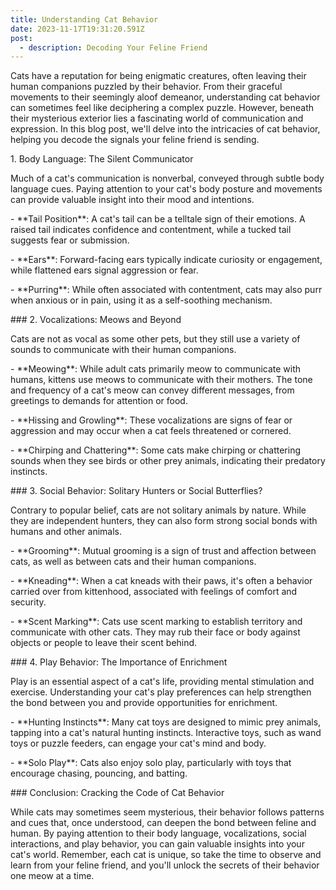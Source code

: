 ```yaml
---
title: Understanding Cat Behavior
date: 2023-11-17T19:31:20.591Z
post:
  - description: Decoding Your Feline Friend
---
```


Cats have a reputation for being enigmatic creatures, often leaving
their human companions puzzled by their behavior. From their graceful
movements to their seemingly aloof demeanor, understanding cat behavior
can sometimes feel like deciphering a complex puzzle. However, beneath
their mysterious exterior lies a fascinating world of communication and
expression. In this blog post, we\'ll delve into the intricacies of cat
behavior, helping you decode the signals your feline friend is sending.

1\. Body Language: The Silent Communicator

Much of a cat\'s communication is nonverbal, conveyed through subtle
body language cues. Paying attention to your cat\'s body posture and
movements can provide valuable insight into their mood and intentions.

\- \*\*Tail Position\*\*: A cat\'s tail can be a telltale sign of their
emotions. A raised tail indicates confidence and contentment, while a
tucked tail suggests fear or submission.

\- \*\*Ears\*\*: Forward-facing ears typically indicate curiosity or
engagement, while flattened ears signal aggression or fear.

\- \*\*Purring\*\*: While often associated with contentment, cats may
also purr when anxious or in pain, using it as a self-soothing
mechanism.

\### 2. Vocalizations: Meows and Beyond

Cats are not as vocal as some other pets, but they still use a variety
of sounds to communicate with their human companions.

\- \*\*Meowing\*\*: While adult cats primarily meow to communicate with
humans, kittens use meows to communicate with their mothers. The tone
and frequency of a cat\'s meow can convey different messages, from
greetings to demands for attention or food.

\- \*\*Hissing and Growling\*\*: These vocalizations are signs of fear
or aggression and may occur when a cat feels threatened or cornered.

\- \*\*Chirping and Chattering\*\*: Some cats make chirping or
chattering sounds when they see birds or other prey animals, indicating
their predatory instincts.

\### 3. Social Behavior: Solitary Hunters or Social Butterflies?

Contrary to popular belief, cats are not solitary animals by nature.
While they are independent hunters, they can also form strong social
bonds with humans and other animals.

\- \*\*Grooming\*\*: Mutual grooming is a sign of trust and affection
between cats, as well as between cats and their human companions.

\- \*\*Kneading\*\*: When a cat kneads with their paws, it\'s often a
behavior carried over from kittenhood, associated with feelings of
comfort and security.

\- \*\*Scent Marking\*\*: Cats use scent marking to establish territory
and communicate with other cats. They may rub their face or body against
objects or people to leave their scent behind.

\### 4. Play Behavior: The Importance of Enrichment

Play is an essential aspect of a cat\'s life, providing mental
stimulation and exercise. Understanding your cat\'s play preferences can
help strengthen the bond between you and provide opportunities for
enrichment.

\- \*\*Hunting Instincts\*\*: Many cat toys are designed to mimic prey
animals, tapping into a cat\'s natural hunting instincts. Interactive
toys, such as wand toys or puzzle feeders, can engage your cat\'s mind
and body.

\- \*\*Solo Play\*\*: Cats also enjoy solo play, particularly with toys
that encourage chasing, pouncing, and batting.

\### Conclusion: Cracking the Code of Cat Behavior

While cats may sometimes seem mysterious, their behavior follows
patterns and cues that, once understood, can deepen the bond between
feline and human. By paying attention to their body language,
vocalizations, social interactions, and play behavior, you can gain
valuable insights into your cat\'s world. Remember, each cat is unique,
so take the time to observe and learn from your feline friend, and
you\'ll unlock the secrets of their behavior one meow at a time.
